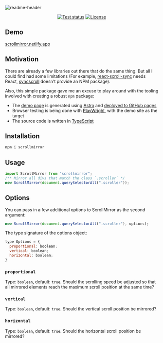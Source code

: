 <p align="center">

  ![readme-header](https://github.com/hirasso/scrollmirror/assets/869813/978e2445-d11c-4f32-8f73-e0cf8dfdce8c)

</p>

<div align="center">

[![Test status](https://img.shields.io/github/actions/workflow/status/hirasso/scrollmirror/e2e-tests.yml?branch=main&label=tests)](https://github.com/hirasso/scrollmirror/actions/workflows/e2e-tests.yml)
[![License](https://img.shields.io/github/license/hirasso/scrollmirror.svg)](https://github.com/hirasso/scrollmirror/blob/master/LICENSE)

</div>

## Demo

[scrollmirror.netlify.app](https://scrollmirror.netlify.app)

## Motivation

There are already a few libraries out there that do the same thing. But all I could find had some limitations (For example, [react-scroll-sync](https://github.com/okonet/react-scroll-sync) needs React, [syncscroll](https://github.com/asvd/syncscroll) doesn't provide an NPM package).

Also, this simple package gave me an excuse to play around with the tooling involved with creating a robust `npm` package:

- The [demo page](https://scrollmirror.netlify.app) is generated using [Astro](https://astro.build) and [deployed to GitHub pages](https://github.com/hirasso/scrollmirror/blob/main/.github/workflows/docs.yml)
- Browser testing is being done with [PlayWright](https://playwright.dev/), with the demo site as the target
- The source code is written in [TypeScript](https://www.typescriptlang.org/)

## Installation

```bash
npm i scrollmirror
```

## Usage

```js
import ScrollMirror from "scrollmirror";
/** Mirror all divs that match the class `.scroller` */
new ScrollMirror(document.querySelectorAll(".scroller"));
```

## Options

You can pass in a few additional options to ScrollMirror as the second argument:

```js
new ScrollMirror(document.querySelectorAll(".scroller"), options);
```

The type signature of the options object:

```js
type Options = {
  proportional: boolean;
  vertical: boolean;
  horizontal: boolean;
}
```

### `proportional`

Type: `boolean`, default: `true`. Should the scrolling speed be adjusted so that all mirrored elements reach the maximum scroll position at the same time?

### `vertical`

Type: `boolean`, default: `true`. Should the vertical scroll position be mirrored?

### `horizontal`

Type: `boolean`, default: `true`. Should the horizontal scroll position be mirrored?

